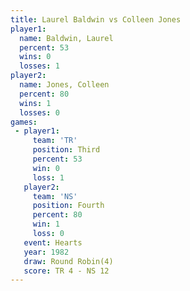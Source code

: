 ```yaml
---
title: Laurel Baldwin vs Colleen Jones
player1:               
  name: Baldwin, Laurel
  percent: 53          
  wins: 0              
  losses: 1            
player2:               
  name: Jones, Colleen 
  percent: 80          
  wins: 1              
  losses: 0            
games:
 - player1:         
     team: 'TR'     
     position: Third
     percent: 53    
     win: 0         
     loss: 1        
   player2:          
     team: 'NS'      
     position: Fourth
     percent: 80     
     win: 1          
     loss: 0         
   event: Hearts       
   year: 1982          
   draw: Round Robin(4)
   score: TR 4 - NS 12 
---
```

